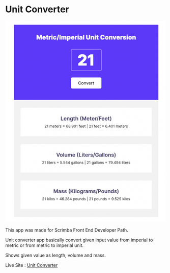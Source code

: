 # Unit Converter

![Site Image](img/unit_converter.png)

This app was made for Scrimba Front End Developer Path.

Unit converter app basically convert given input value from imperial to metric or from metric to imperial unit.

Shows given value as length, volume and mass.

Live Site : [Unit Converter](https://erencataltepe.github.io/unit-converter/)
